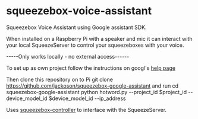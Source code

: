 # squeezebox-voice-assistant

Squeezebox Voice Assistant using Google assistant SDK.

When installed on a Raspberry Pi with a speaker and mic it can interact with your local SqueezeServer to control your squeezeboxes with your voice.

-----Only works locally - no external access------

To set up as own project follow the instructions on googl's [help page](https://developers.google.com/assistant/sdk/guides/library/python/embed/setup)

Then clone this repository on to Pi
git clone https://github.com/jackoson/squeezebox-google-assistant
and run 
cd squeezebox-google-assistant
python hotword.py --project_id $project_id --device_model_id $device_model_id --ip_address <ip address of SqueezeServer>

Uses [squeezebox-controller](https://github.com/jackoson/squeezebox-controller) to interface with the SqueezeServer.

